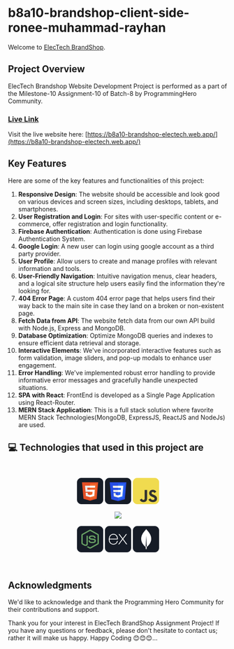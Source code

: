 # b8a10-brandshop-client-side-ronee-muhammad-rayhan

Welcome to [ElecTech BrandShop](https://b8a10-brandshop-electech.web.app/).


## Project Overview

ElecTech Brandshop Website Development Project is performed as a part of the Milestone-10 Assignment-10 of Batch-8 by ProgrammingHero Community.


### [Live Link](https://b8a10-brandshop-electech.web.app/)

Visit the live website here: [https://b8a10-brandshop-electech.web.app/](https://b8a10-brandshop-electech.web.app/)


## Key Features

Here are some of the key features and functionalities of this project:

1. **Responsive Design**: The website should be accessible and look good on various devices and screen sizes, including desktops, tablets, and smartphones.
2. **User Registration and Login**: For sites with user-specific content or e-commerce, offer registration and login functionality.
3. **Firebase Authentication**: Authentication is done using Firebase Authentication System.
4. **Google Login**: A new user can login using google account as a third party provider.
5. **User Profile**: Allow users to create and manage profiles with relevant information and tools.
6. **User-Friendly Navigation**: Intuitive navigation menus, clear headers, and a logical site structure help users easily find the information they're looking for.
7. **404 Error Page**: A custom 404 error page that helps users find their way back to the main site in case they land on a broken or non-existent page.
8. **Fetch Data from API**: The website fetch data from our own API build with Node.js, Express and MongoDB.
9. **Database Optimization**: Optimize MongoDB queries and indexes to ensure efficient data retrieval and storage.
10. **Interactive Elements**: We've incorporated interactive features such as form validation, image sliders, and pop-up modals to enhance user engagement.
11. **Error Handling**: We've implemented robust error handling to provide informative error messages and gracefully handle unexpected situations.
12. **SPA with React**: FrontEnd is developed as a Single Page Application using React-Router.
13. **MERN Stack Application**: This is a full stack solution where favorite MERN Stack Technologies(MongoDB, ExpressJS, ReactJS and NodeJs) are used.

## :computer: Technologies that used in this project are

<br>
<p align="center">
<img src="https://github.com/ronee-muhammad-rayhan/ronee-muhammad-rayhan/blob/main/images/icons/HTML.png"/>
<img src="https://github.com/ronee-muhammad-rayhan/ronee-muhammad-rayhan/blob/main/images/icons/css.png"/>
<img src="https://github.com/ronee-muhammad-rayhan/ronee-muhammad-rayhan/blob/main/images/icons/JavaScript.png"/>
</p>
<p align="center">
  <a href="https://skillicons.dev" target="_blank">
    <img src="https://skillicons.dev/icons?i=react,tailwind,firebase" />
  </a>
  <!--
<img src="https://github.com/ronee-muhammad-rayhan/ronee-muhammad-rayhan/blob/main/images/icons/react.png"/>
<img src="https://github.com/ronee-muhammad-rayhan/ronee-muhammad-rayhan/blob/main/images/icons/tailwind.png"/>
<img src="https://github.com/ronee-muhammad-rayhan/ronee-muhammad-rayhan/blob/main/images/icons/firebase.png"/>
  -->
</p>
<p align="center">
<img src="https://github.com/ronee-muhammad-rayhan/ronee-muhammad-rayhan/blob/main/images/icons/node.png"/>
<img src="https://github.com/ronee-muhammad-rayhan/ronee-muhammad-rayhan/blob/main/images/icons/express.png"/>
<img src="https://github.com/ronee-muhammad-rayhan/ronee-muhammad-rayhan/blob/main/images/icons/mongo.png"/>
</p><br/>

## Acknowledgments

We'd like to acknowledge and thank the Programming Hero Community for their contributions and support.

Thank you for your interest in ElecTech BrandShop Assignment Project! If you have any questions or feedback, please don't hesitate to contact us; rather it will make us happy. Happy Coding :blush::blush::blush:...
